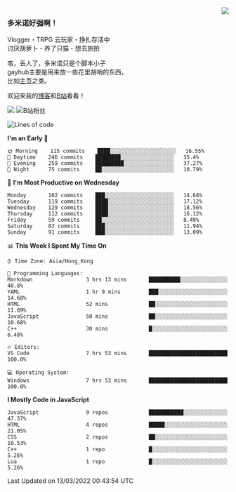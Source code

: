 <a href="#">
<img align="right" src="https://github-readme-stats.vercel.app/api?username=DomeenoH&hide=stars,issues,contribs&show_icons=true&hide_border=true&icon_color=586069&title_color=a0a9af">
<!--<img align="right" src="https://stats.justsong.cn/api/bilibili/?id=3596837">-->
</a>

### 多米诺好强啊！

Vlogger・TRPG 云玩家・挣扎存活中  
讨厌胡萝卜・养了只猫・想去旅拍  

咳，丢人了，多米诺只是个脚本小子  
gayhub主要是用来放一些花里胡哨的东西，  
比如[主页](https://dominoh.com)之类。

欢迎来我的[博客](https://blog.dominoh.com)和[B站](https://b.dominoh.com)看看！  

![](https://komarev.com/ghpvc/?username=DomeenoH&color=blue)  <img src="https://bilistats.lonelyion.com/followers?uid=3596837&style=flat" alt="B站粉丝"/>  
<!--START_SECTION:waka-->
![Lines of code](https://img.shields.io/badge/From%20Hello%20World%20I%27ve%20Written-3%20Million%20lines%20of%20code-blue)

**I'm an Early 🐤** 

```text
🌞 Morning    115 commits    ████░░░░░░░░░░░░░░░░░░░░░   16.55% 
🌆 Daytime    246 commits    ████████░░░░░░░░░░░░░░░░░   35.4% 
🌃 Evening    259 commits    █████████░░░░░░░░░░░░░░░░   37.27% 
🌙 Night      75 commits     ██░░░░░░░░░░░░░░░░░░░░░░░   10.79%

```
📅 **I'm Most Productive on Wednesday** 

```text
Monday       102 commits    ███░░░░░░░░░░░░░░░░░░░░░░   14.68% 
Tuesday      119 commits    ████░░░░░░░░░░░░░░░░░░░░░   17.12% 
Wednesday    129 commits    ████░░░░░░░░░░░░░░░░░░░░░   18.56% 
Thursday     112 commits    ████░░░░░░░░░░░░░░░░░░░░░   16.12% 
Friday       59 commits     ██░░░░░░░░░░░░░░░░░░░░░░░   8.49% 
Saturday     83 commits     ███░░░░░░░░░░░░░░░░░░░░░░   11.94% 
Sunday       91 commits     ███░░░░░░░░░░░░░░░░░░░░░░   13.09%

```


📊 **This Week I Spent My Time On** 

```text
⌚︎ Time Zone: Asia/Hong_Kong

💬 Programming Languages: 
Markdown                 3 hrs 13 mins       ██████████░░░░░░░░░░░░░░░   40.8% 
YAML                     1 hr 9 mins         ███░░░░░░░░░░░░░░░░░░░░░░   14.68% 
HTML                     52 mins             ██░░░░░░░░░░░░░░░░░░░░░░░   11.09% 
JavaScript               50 mins             ██░░░░░░░░░░░░░░░░░░░░░░░   10.68% 
C++                      30 mins             █░░░░░░░░░░░░░░░░░░░░░░░░   6.48%

🔥 Editors: 
VS Code                  7 hrs 53 mins       █████████████████████████   100.0%

💻 Operating System: 
Windows                  7 hrs 53 mins       █████████████████████████   100.0%

```

**I Mostly Code in JavaScript** 

```text
JavaScript               9 repos             ███████████░░░░░░░░░░░░░░   47.37% 
HTML                     4 repos             █████░░░░░░░░░░░░░░░░░░░░   21.05% 
CSS                      2 repos             ██░░░░░░░░░░░░░░░░░░░░░░░   10.53% 
C++                      1 repo              █░░░░░░░░░░░░░░░░░░░░░░░░   5.26% 
Lua                      1 repo              █░░░░░░░░░░░░░░░░░░░░░░░░   5.26%

```



 Last Updated on 13/03/2022 00:43:54 UTC
<!--END_SECTION:waka-->

